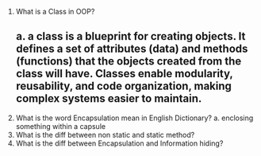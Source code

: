 1. What is a Class in OOP?
     ## a. a class is a blueprint for creating objects. It defines a set of attributes (data) and methods (functions) that the objects created from the class will have. Classes enable modularity, reusability, and code organization, making complex systems easier to maintain.
3. What is the word Encapsulation mean in English Dictionary?
        a. enclosing something within a capsule
5. What is the diff between non static and static method?
6. What is the diff between Encapsulation and Information hiding?
